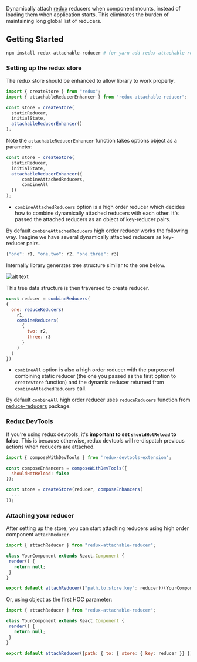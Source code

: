 Dynamically attach [redux](https://redux.js.org/) reducers when component mounts, instead of loading them when application starts. This eliminates the burden of maintaining long global list of reducers. 

## Getting Started
```bash
npm install redux-attachable-reducer # (or yarn add redux-attachable-reducer)
```

### Setting up the redux store
The redux store should be enhanced to allow library to work properly.
```js
import { createStore } from "redux";
import { attachableReducerEnhancer } from "redux-attachable-reducer";

const store = createStore(
  staticReducer,
  initialState,
  attachableReducerEnhancer()
);

```

Note the `attachableReducerEnhancer` function takes options object as a parameter:

```js
const store = createStore(
  staticReducer,
  initialState,
  attachableReducerEnhancer({
      combineAttachedReducers,
      combineAll
  })
);
```

* `combineAttachedReducers` option is a high order reducer which decides how to combine dynamically attached reducers with each other. It's passed the attached reducers as an object of key-reducer pairs.

By default `combineAttachedReducers` high order reducer works the following way.
Imagine we have several dynamically attached reducers as key-reducer pairs.

```js
{"one": r1, "one.two": r2, "one.three": r3}
```
Internally library generates tree structure similar to the one below.

![alt text](https://github.com/dorzhevsky/redux-attachable-reducer/blob/master/img/sample.png?raw=true)

This tree data structure is then traversed to create reducer.

```js
const reducer = combineReducers(
{
  one: reduceReducers(
    r1,
    combineReducers(
      {
        two: r2,
        three: r3
      }
    )
  )
})
```

* `combineAll` option is also a high order reducer with the purpose of combining static reducer (the one you passed as the first option to `createStore` function) and the dynamic reducer returned from `combineAttachedReducers` call.

By default `combineAll` high order reducer uses `reduceReducers` function from [reduce-reducers](https://www.npmjs.com/package/reduce-reducers) package.

### Redux DevTools
If you're using redux devtools, it's **important to set `shouldHotReload` to false**.  This is because otherwise, redux devtools will re-dispatch previous actions when reducers are attached.


```js
import { composeWithDevTools } from 'redux-devtools-extension';

const composeEnhancers = composeWithDevTools({
  shouldHotReload: false
});

const store = createStore(reducer, composeEnhancers(
  ...
));
```

### Attaching your reducer
After setting up the store, you can start attaching reducers using high order component `attachReducer`.
```js
import { attachReducer } from "redux-attachable-reducer";

class YourComponent extends React.Component {
 render() {
   return null;
 }
}

export default attachReducer({"path.to.store.key": reducer})(YourComponent)

```

Or, using object as the first HOC parameter:
```js
import { attachReducer } from "redux-attachable-reducer";

class YourComponent extends React.Component {
 render() {
   return null;
 }
}

export default attachReducer({path: { to: { store: { key: reducer }} })(YourComponent)

```